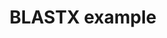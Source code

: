 ---
title: BLASTX example
weight: 1
variants: +flyte -serverless -byoc -byok
layout: py_example
example_file: /external/unionai-examples/flyte-tutorials/blast/blast/blastx_example.py
---